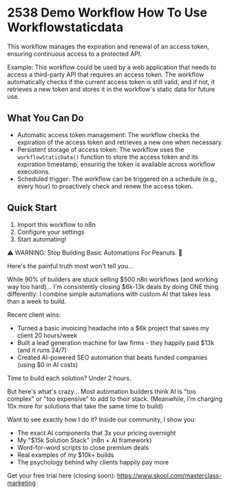 # 2538 Demo Workflow How To Use Workflowstaticdata

This workflow manages the expiration and renewal of an access token, ensuring continuous access to a protected API.

Example: This workflow could be used by a web application that needs to access a third-party API that requires an access token. The workflow automatically checks if the current access token is still valid, and if not, it retrieves a new token and stores it in the workflow's static data for future use.

## What You Can Do
- Automatic access token management: The workflow checks the expiration of the access token and retrieves a new one when necessary.
- Persistent storage of access token: The workflow uses the `workflowStaticData()` function to store the access token and its expiration timestamp, ensuring the token is available across workflow executions.
- Scheduled trigger: The workflow can be triggered on a schedule (e.g., every hour) to proactively check and renew the access token.

## Quick Start
1. Import this workflow to n8n
2. Configure your settings
3. Start automating!

⚠️ WARNING: Stop Building Basic Automations For Peanuts. 🚫

Here's the painful truth most won't tell you...

While 90% of builders are stuck selling $500 n8n workflows (and working way too hard)...
I'm consistently closing $6k-13k deals by doing ONE thing differently:
I combine simple automations with custom AI that takes less than a week to build.

Recent client wins:
* Turned a basic invoicing headache into a $6k project that saves my client 20 hours/week
* Built a lead generation machine for law firms - they happily paid $13k (and it runs 24/7)
* Created AI-powered SEO automation that beats funded companies (using $0 in AI costs)

Time to build each solution? Under 2 hours.

But here's what's crazy...
Most automation builders think AI is "too complex" or "too expensive" to add to their stack.
(Meanwhile, I'm charging 10x more for solutions that take the same time to build)

Want to see exactly how I do it?
Inside our community, I show you:
* The exact AI components that 3x your pricing overnight
* My "$15k Solution Stack" (n8n + AI framework)
* Word-for-word scripts to close premium deals
* Real examples of my $10k+ builds
* The psychology behind why clients happily pay more

Get your free trial here (closing soon): https://www.skool.com/masterclass-marketing
